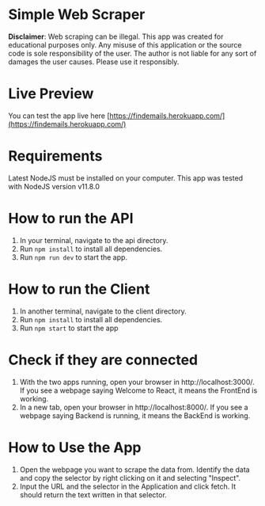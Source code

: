 # Simple Web Scraper

 <b>Disclaimer</b>: Web scraping can be illegal. This app was created for educational purposes only. Any misuse of this application or the source code is sole responsibility of the user. The author is not liable for any sort of damages the user causes. Please use it responsibly.

 # Live Preview

 You can test the app live here [https://findemails.herokuapp.com/](https://findemails.herokuapp.com/)
 
 # Requirements
 
 Latest NodeJS must be installed on your computer. This app was tested with NodeJS version v11.8.0
 
 # How to run the API
 
 1. In your terminal, navigate to the api directory.
   2. Run `npm install` to install all dependencies.
   3. Run `npm run dev` to start the app.

 # How to run the Client

   1. In another terminal, navigate to the client directory.
   2. Run `npm install` to install all dependencies.
   3. Run `npm start` to start the app
   
   # Check if they are connected
  
  1. With the two apps running, open your browser in http://localhost:3000/.
      If you see a webpage saying Welcome to React, it means the FrontEnd is working.
   2. In a new tab, open your browser in http://localhost:8000/.
       If you see a webpage saying Backend is running, it means the BackEnd is working.
 
 # How to Use the App

   1. Open the webpage you want to scrape the data from. Identify the data and copy the selector by right clicking on it and selecting      "Inspect". 
   2. Input the URL and the selector in the Application and click fetch. It should return the text written in that selector.
 

